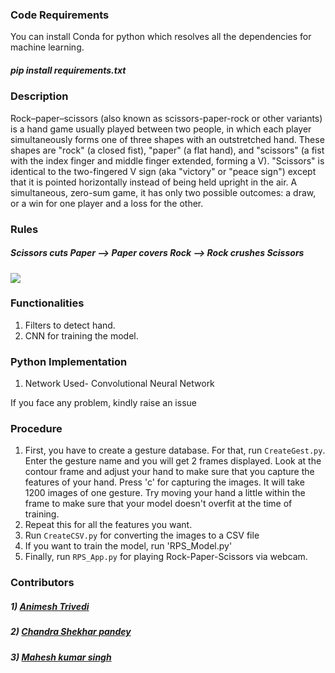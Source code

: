 ### Code Requirements
You can install Conda for python which resolves all the dependencies for machine learning.

##### pip install requirements.txt

### Description
Rock–paper–scissors (also known as scissors-paper-rock or other variants) is a hand game usually played between two people, in which each player simultaneously forms one of three shapes with an outstretched hand. These shapes are "rock" (a closed fist), "paper" (a flat hand), and "scissors" (a fist with the index finger and middle finger extended, forming a V). "Scissors" is identical to the two-fingered V sign (aka "victory" or "peace sign") except that it is pointed horizontally instead of being held upright in the air. A simultaneous, zero-sum game, it has only two possible outcomes: a draw, or a win for one player and a loss for the other.

### Rules
##### Scissors cuts Paper --> Paper covers Rock --> Rock crushes Scissors 
<img src="https://camo.githubusercontent.com/e98e619b39936b20a7bd7844a40607fce76a469d/68747470733a2f2f75706c6f61642e77696b696d656469612e6f72672f77696b6970656469612f636f6d6d6f6e732f362f36372f526f636b2d70617065722d73636973736f72732e737667">


### Functionalities
1) Filters to detect hand.
2) CNN for training the model.


### Python  Implementation

1) Network Used- Convolutional Neural Network

If you face any problem, kindly raise an issue

### Procedure

1) First, you have to create a gesture database. For that, run `CreateGest.py`. Enter the gesture name and you will get 2 frames displayed. Look at the contour frame and adjust your hand to make sure that you capture the features of your hand. Press 'c' for capturing the images. It will take 1200 images of one gesture. Try moving your hand a little within the frame to make sure that your model doesn't overfit at the time of training.
2) Repeat this for all the features you want.
3) Run `CreateCSV.py` for converting the images to a CSV file
4) If you want to train the model, run 'RPS_Model.py'
5) Finally, run `RPS_App.py` for playing Rock-Paper-Scissors via webcam.


### Contributors

##### 1) [Animesh Trivedi](https://github.com/pratima97ani/)
##### 2) [Chandra Shekhar pandey](https://github.com/indianspeedster)
##### 3) [Mahesh kumar singh](https://github.com/maheshkrsg)

 
 






